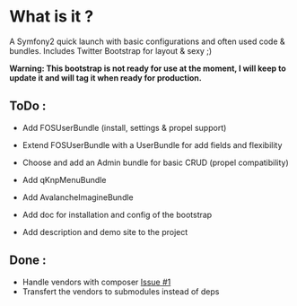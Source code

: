 What is it ?
============
A Symfony2 quick launch with basic configurations and often used code & bundles. Includes Twitter Bootstrap for layout & sexy ;)

**Warning: This bootstrap is not ready for use at the moment, I will keep to update it and will tag it when ready for production.**

ToDo :
-----

* Add FOSUserBundle (install, settings & propel support)
* Extend FOSUserBundle with a UserBundle for add fields and flexibility


* Choose and add an Admin bundle for basic CRUD (propel compatibility)
* Add qKnpMenuBundle
* Add AvalancheImagineBundle
* Add doc for installation and config of the bootstrap
* Add description and demo site to the project

Done :
-----

* Handle vendors with composer [Issue #1](https://github.com/pixel-cookers/symfony2_bootstrap/issues/1)
* Transfert the vendors to submodules instead of deps